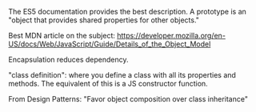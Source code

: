The ES5 documentation provides the best description. A prototype is an "object that provides shared properties for other objects."

Best MDN article on the subject: https://developer.mozilla.org/en-US/docs/Web/JavaScript/Guide/Details_of_the_Object_Model

Encapsulation reduces dependency.

"class definition": where you define a class with all its properties and methods. The equivalent of this is a JS constructor function.

From Design Patterns: "Favor object composition over class inheritance"